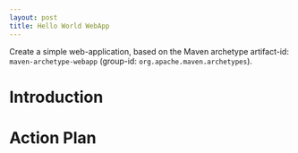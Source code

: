 ```yaml
---
layout: post
title: Hello World WebApp
---
```


Create a simple web-application, based on the Maven archetype artifact-id: `maven-archetype-webapp`
(group-id:  `org.apache.maven.archetypes`).

# Introduction

# Action Plan

